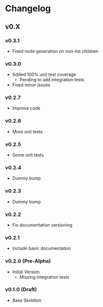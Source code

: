 # Changelog

## v0.X

### v0.3.1

- Fixed node generation on non-list children

### v0.3.0

- Added 100% unit test coverage
    - Pending to add integration tests
- Fixed minor issues

### v0.2.7

- Improve code

### v0.2.6

- More unit tests

### v0.2.5

- Some unit tests

### v0.2.4

- Dummy bump

### v0.2.3

- Dummy bump

### v0.2.2

- Fix documentation versioning

### v0.2.1

- Include basic documentation

### v0.2.0 (Pre-Alpha)

- Initial Version
    - Missing integration tests

### v0.1.0 (Draft)

- Base Skeleton
